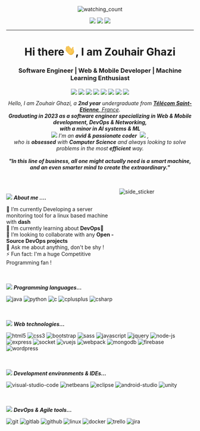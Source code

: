 <p align="center"> 
  <img src="https://komarev.com/ghpvc/?username=ZouhairGhazi&color=brightgreen" alt="watching_count" />
</p>
<p align="center">
  <img src="https://img.shields.io/badge/Age-22-blue" />
  <img src="https://img.shields.io/badge/Location-Saint--Etienne%20,France-success" />
  <img src="https://img.shields.io/badge/Languages-English, French%20%26%20Arabic-danger" />
</p>
<hr>
<h1 align="center">Hi there<img src="https://raw.githubusercontent.com/ABSphreak/ABSphreak/master/gifs/Hi.gif" width="30px">, I am Zouhair Ghazi </h1>
<h3 align="center">Software Engineer | Web & Mobile Developer | Machine Learning Enthusiast </h3>
<p align="center">
<a href="https://www.linkedin.com/in/zouhair-ghazi-02a71a1a4/" target="blank"><img align="center" src="https://img.shields.io/badge/LinkedIn-blue?style=flat&logo=linkedin&labelColor=blue"/></a>  
<a href="https://www.facebook.com/zouhair.ghazi.17/" target="blank"><img align="center" src="https://img.shields.io/badge/Facebook-blue?style=flat&logo=facebook&labelColor=black"/></a>
<a href="https://www.instagram.com/zouhair.ghazi/" target="blank"><img align="center" src="https://img.shields.io/badge/Instagram-ff69b4?style=flat&logo=instagram&labelColor=black"/></a>
<a href="https://leetcode.com/ZouhairGhazi/" target="blank"><img align="center" src="https://img.shields.io/badge/LeetCode-orange?style=flat&logo=leetcode&labelColor=black"/></a>
<a href="https://codeforces.com/profile/TheMenTaLisT7" target="blank"><img align="center" src="https://img.shields.io/badge/CodeForces-red?style=flat&logo=codeforces&labelColor=black"/></a>
<a href="https://www.hackerrank.com/zouhair_ghazi" target="blank"><img align="center" src="https://img.shields.io/badge/Hackerrank-black?style=flat&logo=hackerrank&labelColor=black" /></a>
<a href="https://www.kaggle.com/zouhairghazi" target="blank"><img align="center" src="https://img.shields.io/badge/Kaggle-9cf?style=flat&logo=kaggle&labelColor=black"/></a>
<a href = "mailto: zouhair.ghazi1999@gmail.com"><img align="center" src="https://img.shields.io/badge/Gmail-red?style=flat&logo=gmail&labelColor=black"/></a>
</p>
</p>



<p align="center">
  <em>
    Hello, I am Zouhair Ghazi, a <b>2nd year</b> undergraduate from <a href="https://www.telecom-st-etienne.fr/en/"> <b>Télécom Saint-Etienne</b>, France</a>. <br>
    <b>Graduating in 2023 as a software engineer specializing in Web & Mobile development, DevOps & Networking,<br> with a minor in AI systems & ML</b><br>
    <img src="https://github.com/TheDudeThatCode/TheDudeThatCode/blob/master/Assets/Developer.gif" width="30px"> I'm an <b>avid & passionate coder</b>&nbsp;
    <img src="https://github.com/TheDudeThatCode/TheDudeThatCode/blob/master/Assets/Designer.gif" width="36px">&nbsp,<br>who is <b>obsessed</b>
    with <b>Computer Science</b> and always looking to solve problems in the most <b>efficient</b> way.
  </em> 
  <br><br>
<b><i align="center">"In this line of business, all one might actually need is a smart machine, and an even smarter mind to create the extraordinary."</i></b>
</p>
<br><br>
<img align="right" width=200px height=200px alt="side_sticker" src="https://media.giphy.com/media/TEnXkcsHrP4YedChhA/giphy.gif" />

<img src="https://media.giphy.com/media/iY8CRBdQXODJSCERIr/giphy.gif" width="30px">&nbsp;***About me ....***

🔭 I’m currently Developing a server monitoring tool for a linux based machine with **dash**<br>
🌱 I’m currently learning about **DevOps**🥰<br>
👯 I’m looking to collaborate with any **Open - Source DevOps projects**<br>
💬 Ask me about anything, don't be shy !<br>
⚡ Fun fact: I'm a huge Competitive Programming fan !
 
<br><br>
<img src="https://media.giphy.com/media/iY8CRBdQXODJSCERIr/giphy.gif" width="30px">&nbsp;***Programming languages...***
<p align="left">
  
  ![java](https://user-images.githubusercontent.com/56552739/151788930-3d0c8b8b-659b-4666-bd8d-b555018bd2d5.png)  ![python](https://user-images.githubusercontent.com/56552739/151797286-2ccc2c98-2c9d-48c7-a058-279fe673f44f.png)
  ![c](https://user-images.githubusercontent.com/56552739/151803919-568e89a7-5e35-49c0-9617-33ec19ff9ab8.png)
  ![cplusplus](https://user-images.githubusercontent.com/56552739/151803938-fc2a7020-fba6-4034-bbe8-da06f1124188.png)
  ![csharp](https://user-images.githubusercontent.com/56552739/151803946-e51a04ea-7459-4742-b16b-c11854190313.png)
  
<br><br>
<img src="https://media.giphy.com/media/iY8CRBdQXODJSCERIr/giphy.gif" width="30px">&nbsp;***Web technologies...***
<p align="left">
  
   ![html5](https://user-images.githubusercontent.com/56552739/151796855-d54eba4a-73eb-48c5-b59a-5ccd5b0561f4.png)
   ![css3](https://user-images.githubusercontent.com/56552739/151797230-69ada69f-2afd-40ac-862b-779ae8b5c605.png)
   ![bootstrap](https://user-images.githubusercontent.com/56552739/151805374-d7dfa79d-c5d5-4bcc-9b5f-6be462c67395.png)
   ![sass](https://user-images.githubusercontent.com/56552739/151805180-5df7fe7e-3fb2-410d-bd68-f2d09ec6f22a.png)
   ![javascript](https://user-images.githubusercontent.com/56552739/151788622-613898b7-3f19-4d4e-b5cd-947d26ab1003.png)
   ![jquery](https://user-images.githubusercontent.com/56552739/151805529-6e4345bb-2f96-4c16-8571-09b3fc06cb01.png)
   ![node-js](https://user-images.githubusercontent.com/56552739/151788820-a1e2a2da-3994-4431-b666-28de3088f192.png)
   ![express](https://user-images.githubusercontent.com/56552739/151789181-319ed21a-e440-4040-b1bd-375951c908d4.png) 
   ![socket](https://user-images.githubusercontent.com/56552739/151806282-7f6abc1c-e47d-4fd4-998f-2c2d3b3695e6.png)
   ![vuejs](https://user-images.githubusercontent.com/56552739/151806623-16fe61b4-542f-489b-bd55-d82202d5ff7e.png)
   ![webpack](https://user-images.githubusercontent.com/56552739/151806872-d8d49483-0c2f-4836-a660-7be6ff3b139a.png)
   ![mongodb](https://user-images.githubusercontent.com/56552739/151811037-ecf60404-681a-481a-b164-df23a5c93bea.png)
   ![firebase](https://user-images.githubusercontent.com/56552739/151811137-6dbfdd2b-4f49-40ae-9bc6-4f0ded2c7214.png)
   ![wordpress](https://user-images.githubusercontent.com/56552739/151816138-0c6c04bb-793b-4943-b434-a0622a31398d.png)


<br><br>
<img src="https://media.giphy.com/media/iY8CRBdQXODJSCERIr/giphy.gif" width="30px">&nbsp;***Development environments & IDEs...***
<p align="left">
  
   ![visual-studio-code](https://user-images.githubusercontent.com/56552739/151811763-6fae9aef-6cbd-4d2a-83d4-549ebd2c185c.png)
   ![netbeans](https://user-images.githubusercontent.com/56552739/151811390-f269bfba-09bd-4349-af65-d7fe09f6fde3.png)
   ![eclipse](https://user-images.githubusercontent.com/56552739/151811392-b4fb4949-b4e5-4835-98e0-8d8598b4d5de.png)
   ![android-studio](https://user-images.githubusercontent.com/56552739/151811581-3aa3b049-4d03-4c1d-8e89-0c84a522be4e.png)
   ![unity](https://user-images.githubusercontent.com/56552739/151811394-e5aba4a2-5249-488b-aa84-0420be9a9302.png)


<br><br>
<img src="https://media.giphy.com/media/iY8CRBdQXODJSCERIr/giphy.gif" width="30px">&nbsp;***DevOps & Agile tools...***
<p align="left">
  
   ![git](https://user-images.githubusercontent.com/56552739/151810556-b3dc019d-008e-4596-8964-ca22dd9e92e3.png)
   ![gitlab](https://user-images.githubusercontent.com/56552739/151810502-4b528b38-2b2e-4efa-9226-d5aec983bd3a.png)
   ![github](https://user-images.githubusercontent.com/56552739/151810626-d598ebab-8bd8-4611-9661-be993a897736.png)
   ![linux](https://user-images.githubusercontent.com/56552739/151789012-a6fc5f0e-c36e-4e11-93e0-ab7d648b568b.png)
   ![docker](https://user-images.githubusercontent.com/56552739/151800199-f10553af-75ec-4c5e-b94d-1537ef2aad38.png)
   ![trello](https://user-images.githubusercontent.com/56552739/151816106-e0987713-2daa-4ab5-8bf2-b639bf38fdf8.png)
   ![jira](https://user-images.githubusercontent.com/56552739/151816459-c8ebfc97-e209-4586-a15a-794b65f41936.png)


   
